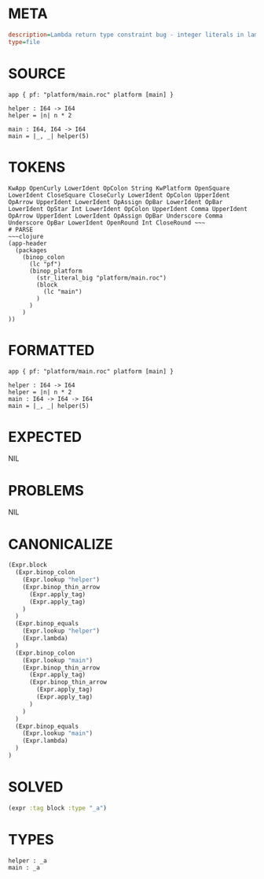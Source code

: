 # META
~~~ini
description=Lambda return type constraint bug - integer literals in lambda bodies should be constrained by function signature
type=file
~~~
# SOURCE
~~~roc
app { pf: "platform/main.roc" platform [main] }

helper : I64 -> I64
helper = |n| n * 2

main : I64, I64 -> I64
main = |_, _| helper(5)
~~~
# TOKENS
~~~text
KwApp OpenCurly LowerIdent OpColon String KwPlatform OpenSquare LowerIdent CloseSquare CloseCurly LowerIdent OpColon UpperIdent OpArrow UpperIdent LowerIdent OpAssign OpBar LowerIdent OpBar LowerIdent OpStar Int LowerIdent OpColon UpperIdent Comma UpperIdent OpArrow UpperIdent LowerIdent OpAssign OpBar Underscore Comma Underscore OpBar LowerIdent OpenRound Int CloseRound ~~~
# PARSE
~~~clojure
(app-header
  (packages
    (binop_colon
      (lc "pf")
      (binop_platform
        (str_literal_big "platform/main.roc")
        (block
          (lc "main")
        )
      )
    )
))
~~~
# FORMATTED
~~~roc
app { pf: "platform/main.roc" platform [main] }

helper : I64 -> I64
helper = |n| n * 2
main : I64 -> I64 -> I64
main = |_, _| helper(5)
~~~
# EXPECTED
NIL
# PROBLEMS
NIL
# CANONICALIZE
~~~clojure
(Expr.block
  (Expr.binop_colon
    (Expr.lookup "helper")
    (Expr.binop_thin_arrow
      (Expr.apply_tag)
      (Expr.apply_tag)
    )
  )
  (Expr.binop_equals
    (Expr.lookup "helper")
    (Expr.lambda)
  )
  (Expr.binop_colon
    (Expr.lookup "main")
    (Expr.binop_thin_arrow
      (Expr.apply_tag)
      (Expr.binop_thin_arrow
        (Expr.apply_tag)
        (Expr.apply_tag)
      )
    )
  )
  (Expr.binop_equals
    (Expr.lookup "main")
    (Expr.lambda)
  )
)
~~~
# SOLVED
~~~clojure
(expr :tag block :type "_a")
~~~
# TYPES
~~~roc
helper : _a
main : _a
~~~
